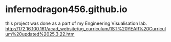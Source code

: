 # infernodragon456.github.io
this project was done as a part of my Engineering Visualisation lab.
http://172.16.100.161/acad_website/ug_curriculum/1ST%20YEAR%20Curriculum%20updated%2025.3.22.htm
